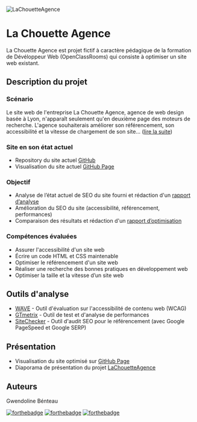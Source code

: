 ![LaChouetteAgence](https://github.com/GwendolineBENATEAU/GwendolineBenateau_4_02042021_LaChouetteAgence/blob/master/docs/Presentation-P4.jpg)



# La Chouette Agence
La Chouette Agence est projet fictif à caractère pédagique de la formation de Dévéloppeur Web (OpenClassRooms) qui consiste à optimiser un site web existant.

## Description du projet
### Scénario
Le site web de l'entreprise La Chouette Agence, agence de web design basée à Lyon, n'apparaît seulement qu'en deuxième page des moteurs de recherche. L'agence souhaiterais améliorer son référencement, son accessibilité et la vitesse de chargement de son site... ([lire la suite](https://github.com/GwendolineBENATEAU/GwendolineBenateau_4_02042021_LaChouetteAgence/blob/master/docs/DW-Projet4-OpenClassrooms.pdf))


### Site en son état actuel 
- Repository du site actuel [GitHub](https://github.com/GwendolineBENATEAU/GwendolineBenateau_4_StartingWebsite)
- Visualisation du site actuel [GitHub Page](https://gwendolinebenateau.github.io/GwendolineBenateau_4_StartingWebsite/)

### Objectif
- Analyse de l’état actuel de SEO du site fourni et rédaction d'un [rapport d’analyse](https://github.com/GwendolineBENATEAU/GwendolineBenateau_4_02042021_LaChouetteAgence/blob/master/docs/Rapport-d-analyse-P4.pdf)
- Amélioration du SEO du site (accessibilité, référencement, performances)
- Comparaison des résultats et rédaction d'un [rapport d’optimisation](https://github.com/GwendolineBENATEAU/GwendolineBenateau_4_02042021_LaChouetteAgence/blob/master/docs/Rapport-d-optimisation-P4.pdf)

### Compétences évaluées
- Assurer l'accessibilité d'un site web
- Écrire un code HTML et CSS maintenable
- Optimiser le référencement d'un site web
- Réaliser une recherche des bonnes pratiques en développement web
- Optimiser la taille et la vitesse d’un site web

## Outils d'analyse
- [WAVE](https://wave.webaim.org/) - Outil d'évaluation sur l'accessibilité de contenu web (WCAG)
- [GTmetrix](https://gtmetrix.com/) - Outil de test et d'analyse de performances
- [SiteChecker](https://sitechecker.pro/app/main/dashboard) - Outil d'audit SEO pour le référencement (avec Google PageSpeed et Google SERP)

## Présentation
- Visualisation du site optimisé sur [GitHub Page](https://gwendolinebenateau.github.io/GwendolineBenateau_4_02042021_LaChouetteAgence/)
- Diaporama de présentation du projet [LaChouetteAgence](https://www.canva.com/design/DAEb6iuLD78/dbWpUxs65NkDoX1eMEqRGg/watch?utm_content=DAEb6iuLD78&utm_campaign=designshare&utm_medium=link&utm_source=sharebutton)

## Auteurs
Gwendoline Bénteau

[![forthebadge](https://img.shields.io/badge/GitHub-100000?style=for-the-badge&logo=github&logoColor=white)](https://github.com/GwendolineBENATEAU) [![forthebadge](https://img.shields.io/badge/Instagram-E4405F?style=for-the-badge&logo=instagram&logoColor=white)](https://www.instagram.com/web_doline/) [![forthebadge](https://img.shields.io/badge/LinkedIn-0077B5?style=for-the-badge&logo=linkedin&logoColor=white)](https://www.linkedin.com/in/gwendoline-benateau-18986412b/)
